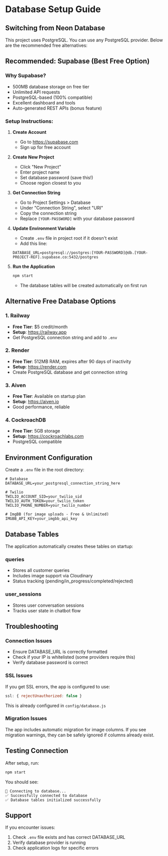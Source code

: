 # Database Setup Guide

## Switching from Neon Database

This project uses PostgreSQL. You can use any PostgreSQL provider. Below are the recommended free alternatives:

## Recommended: Supabase (Best Free Option)

### Why Supabase?
- 500MB database storage on free tier
- Unlimited API requests
- PostgreSQL-based (100% compatible)
- Excellent dashboard and tools
- Auto-generated REST APIs (bonus feature)

### Setup Instructions:

1. **Create Account**
   - Go to https://supabase.com
   - Sign up for free account

2. **Create New Project**
   - Click "New Project"
   - Enter project name
   - Set database password (save this!)
   - Choose region closest to you

3. **Get Connection String**
   - Go to Project Settings > Database
   - Under "Connection String", select "URI"
   - Copy the connection string
   - Replace `[YOUR-PASSWORD]` with your database password

4. **Update Environment Variable**
   - Create `.env` file in project root if it doesn't exist
   - Add this line:
   ```
   DATABASE_URL=postgresql://postgres:[YOUR-PASSWORD]@db.[YOUR-PROJECT-REF].supabase.co:5432/postgres
   ```

5. **Run the Application**
   ```bash
   npm start
   ```
   - The database tables will be created automatically on first run

## Alternative Free Database Options

### 1. Railway
- **Free Tier**: $5 credit/month
- **Setup**: https://railway.app
- Get PostgreSQL connection string and add to `.env`

### 2. Render
- **Free Tier**: 512MB RAM, expires after 90 days of inactivity
- **Setup**: https://render.com
- Create PostgreSQL database and get connection string

### 3. Aiven
- **Free Tier**: Available on startup plan
- **Setup**: https://aiven.io
- Good performance, reliable

### 4. CockroachDB
- **Free Tier**: 5GB storage
- **Setup**: https://cockroachlabs.com
- PostgreSQL compatible

## Environment Configuration

Create a `.env` file in the root directory:

```env
# Database
DATABASE_URL=your_postgresql_connection_string_here

# Twilio
TWILIO_ACCOUNT_SID=your_twilio_sid
TWILIO_AUTH_TOKEN=your_twilio_token
TWILIO_PHONE_NUMBER=your_twilio_number

# ImgBB (for image uploads - Free & Unlimited)
IMGBB_API_KEY=your_imgbb_api_key
```

## Database Tables

The application automatically creates these tables on startup:

### queries
- Stores all customer queries
- Includes image support via Cloudinary
- Status tracking (pending/in_progress/completed/rejected)

### user_sessions
- Stores user conversation sessions
- Tracks user state in chatbot flow

## Troubleshooting

### Connection Issues
- Ensure DATABASE_URL is correctly formatted
- Check if your IP is whitelisted (some providers require this)
- Verify database password is correct

### SSL Issues
If you get SSL errors, the app is configured to use:
```javascript
ssl: { rejectUnauthorized: false }
```

This is already configured in `config/database.js`

### Migration Issues
The app includes automatic migration for image columns. If you see migration warnings, they can be safely ignored if columns already exist.

## Testing Connection

After setup, run:
```bash
npm start
```

You should see:
```
🔄 Connecting to database...
✅ Successfully connected to database
✅ Database tables initialized successfully
```

## Support

If you encounter issues:
1. Check `.env` file exists and has correct DATABASE_URL
2. Verify database provider is running
3. Check application logs for specific errors
